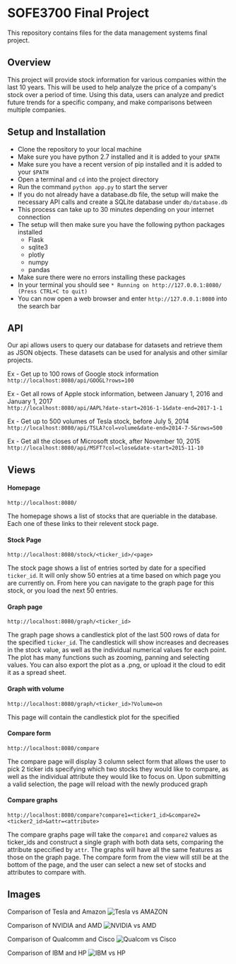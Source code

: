# SOFE3700 Final Project
This repository contains files for the data management systems final project.

## Overview
This project will provide stock information for various companies within the last 10 years. This will be used to help analyze the price of a company's stock over a period of time. Using this data, users can analyze and predict future trends for a specific company, and make comparisons between multiple companies.

## Setup and Installation
* Clone the repository to your local machine
* Make sure you have python 2.7 installed and it is added to your `$PATH`
* Make sure you have a recent version of pip installed and it is added to your `$PATH`
* Open a terminal and `cd` into the project directory 
* Run the command `python app.py` to start the server
* If you do not already have a database.db file, the setup will make the necessary API calls and create a SQLite database under `db/database.db`
* This process can take up to 30 minutes depending on your internet connection
* The setup will then make sure you have the following python packages installed
  * Flask
  * sqlite3
  * plotly
  * numpy
  * pandas
* Make sure there were no errors installing these packages
* In your terminal you should see `* Running on http://127.0.0.1:8080/ (Press CTRL+C to quit)`
* You can now open a web browser and enter `http://127.0.0.1:8080` into the search bar

## API

Our api allows users to query our database for datasets and retrieve them as JSON objects. These datasets can be used for analysis and other similar projects.

Ex - Get up to 100 rows of Google stock information  
```http://localhost:8080/api/GOOGL?rows=100```

Ex - Get all rows of Apple stock information, between January 1, 2016 and January 1, 2017  
```http://localhost:8080/api/AAPL?date-start=2016-1-1&date-end=2017-1-1```

Ex - Get up to 500 volumes of Tesla stock, before July 5, 2014  
```http://localhost:8080/api/TSLA?col=volume&date-end=2014-7-5&rows=500```

Ex - Get all the closes of Microsoft stock, after November 10, 2015  
```http://localhost:8080/api/MSFT?col=close&date-start=2015-11-10```

## Views

#### Homepage
```
http://localhost:8080/
```
The homepage shows a list of stocks that are queriable in the database. Each one of these links to their relevent stock page.

#### Stock Page
```
http://localhost:8080/stock/<ticker_id>/<page>
```
The stock page shows a list of entries sorted by date for a specified `ticker_id`. It will only show 50 entries at a time based on which page you are currently on. From here you can navigate to the graph page for this stock, or you load the next 50 entries.

#### Graph page
```
http://localhost:8080/graph/<ticker_id>
```
The graph page shows a candlestick plot of the last 500 rows of data for the specified `ticker_id`. The candlestick will show increases and decreases in the stock value, as well as the individual numerical values for each point. The plot has many functions such as zooming, panning and selecting values. You can also export the plot as a .png, or upload it the cloud to edit it as a spread sheet.

#### Graph with volume
```
http://localhost:8080/graph/<ticker_id>?Volume=on
```
This page will contain the candlestick plot for the specified

#### Compare form
```
http://localhost:8080/compare
```
The compare page will display 3 column select form that allows the user to pick 2 ticker ids specifying which two stocks they would like to compare, as well as the individual attribute they would like to focus on. Upon submitting a valid selection, the page will reload with the newly produced graph

#### Compare graphs
```
http://localhost:8080/compare?compare1=<ticker1_id>&compare2=<ticker2_id>&attr=<attribute>
```
The compare graphs page will take the `compare1` and `compare2` values as ticker_ids and construct a single graph with both data sets, comparing the attribute speccified by `attr`. The graphs will have all the same features as those on the graph page. The compare form from the view will still be at the bottom of the page, and the user can select a new set of stocks and attributes to compare with.

## Images
Comparison of Tesla and Amazon
![Tesla vs AMAZON](https://i.imgur.com/3Q4PEdw.png)

Comparison of NVIDIA and AMD
![NVIDIA vs AMD](https://i.imgur.com/IWhQvsM.png)

Comparison of Qualcomm and Cisco
![Qualcom vs Cisco](https://i.imgur.com/zY7ND9l.png)

Comparison of IBM and HP
![IBM vs HP](https://i.imgur.com/r0xjrvV.png)
